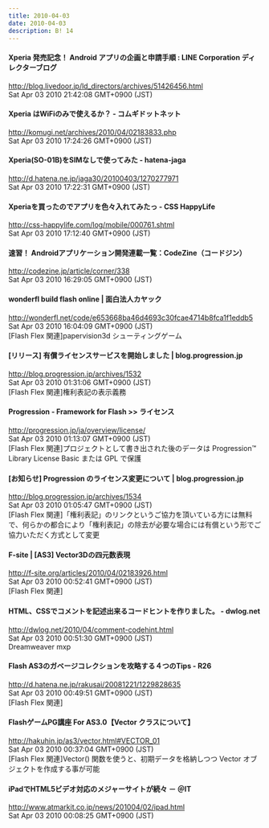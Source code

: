 ```yaml
---
title: 2010-04-03
date: 2010-04-03
description: B! 14
---
```


#### Xperia 発売記念！ Android アプリの企画と申請手順 : LINE Corporation ディレクターブログ
http://blog.livedoor.jp/ld_directors/archives/51426456.html<br>
Sat Apr 03 2010 21:42:08 GMT+0900 (JST)<br>


#### Xperia はWiFiのみで使えるか？ - コムギドットネット
http://komugi.net/archives/2010/04/02183833.php<br>
Sat Apr 03 2010 17:24:26 GMT+0900 (JST)<br>


#### Xperia(SO-01B)をSIMなしで使ってみた - hatena-jaga
http://d.hatena.ne.jp/jaga30/20100403/1270277971<br>
Sat Apr 03 2010 17:22:31 GMT+0900 (JST)<br>


#### Xperiaを買ったのでアプリを色々入れてみたっ - CSS HappyLife
http://css-happylife.com/log/mobile/000761.shtml<br>
Sat Apr 03 2010 17:12:40 GMT+0900 (JST)<br>


#### 速習！ Androidアプリケーション開発連載一覧：CodeZine（コードジン）
http://codezine.jp/article/corner/338<br>
Sat Apr 03 2010 16:29:05 GMT+0900 (JST)<br>


#### wonderfl build flash online | 面白法人カヤック
http://wonderfl.net/code/e653668ba46d4693c30fcae4714b8fca1f1eddb5<br>
Sat Apr 03 2010 16:04:09 GMT+0900 (JST)<br>
[Flash Flex 関連]papervision3d シューティングゲーム


#### [リリース] 有償ライセンスサービスを開始しました | blog.progression.jp
http://blog.progression.jp/archives/1532<br>
Sat Apr 03 2010 01:31:06 GMT+0900 (JST)<br>
[Flash Flex 関連]権利表記の表示義務


#### Progression - Framework for Flash >> ライセンス
http://progression.jp/ja/overview/license/<br>
Sat Apr 03 2010 01:13:07 GMT+0900 (JST)<br>
[Flash Flex 関連]プロジェクトとして書き出された後のデータは Progression™ Library License Basic または GPL で保護


#### [お知らせ] Progression のライセンス変更について | blog.progression.jp
http://blog.progression.jp/archives/1534<br>
Sat Apr 03 2010 01:05:47 GMT+0900 (JST)<br>
[Flash Flex 関連]「権利表記」のリンクというご協力を頂いている方には無料で、何らかの都合により「権利表記」の除去が必要な場合には有償という形でご協力いただく方式として変更


#### F-site | [AS3] Vector3Dの四元数表現
http://f-site.org/articles/2010/04/02183926.html<br>
Sat Apr 03 2010 00:52:41 GMT+0900 (JST)<br>
[Flash Flex 関連]


#### HTML、CSSでコメントを記述出来るコードヒントを作りました。 - dwlog.net
http://dwlog.net/2010/04/comment-codehint.html<br>
Sat Apr 03 2010 00:51:30 GMT+0900 (JST)<br>
Dreamweaver mxp


#### Flash AS3のガベージコレクションを攻略する４つのTips - R26
http://d.hatena.ne.jp/rakusai/20081221/1229828635<br>
Sat Apr 03 2010 00:49:51 GMT+0900 (JST)<br>
[Flash Flex 関連]


#### FlashゲームPG講座 For AS3.0【Vector クラスについて】
http://hakuhin.jp/as3/vector.html#VECTOR_01<br>
Sat Apr 03 2010 00:37:04 GMT+0900 (JST)<br>
[Flash Flex 関連]Vector() 関数を使うと、初期データを格納しつつ Vector オブジェクトを作成する事が可能


#### iPadでHTML5ビデオ対応のメジャーサイトが続々 － ＠IT
http://www.atmarkit.co.jp/news/201004/02/ipad.html<br>
Sat Apr 03 2010 00:08:25 GMT+0900 (JST)<br>


